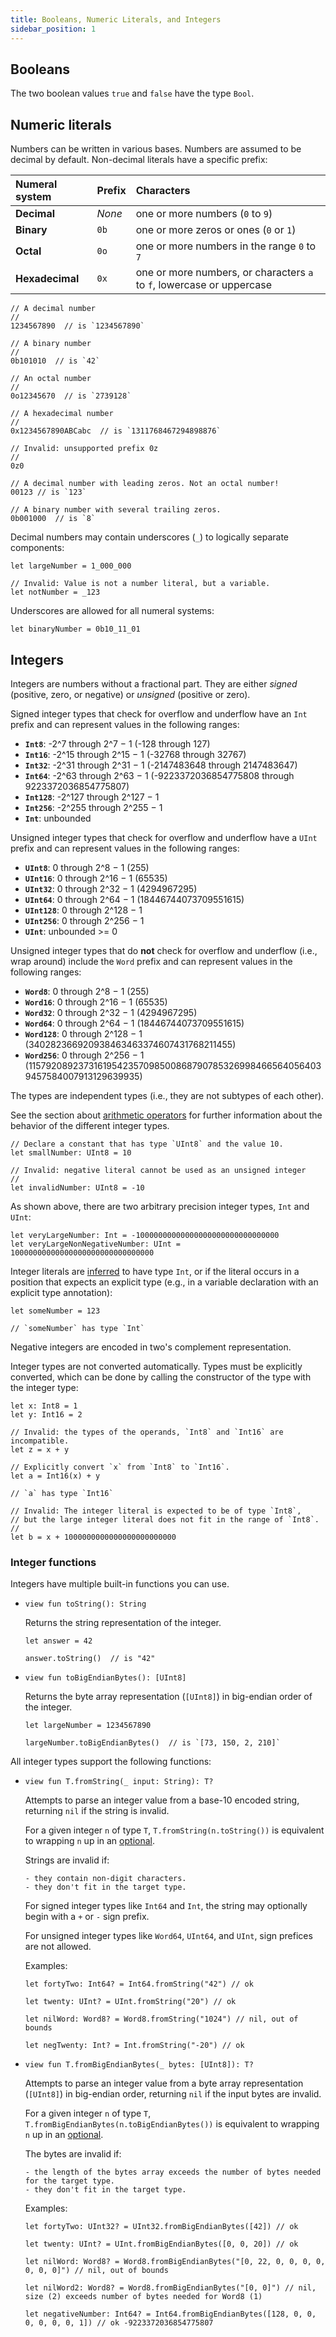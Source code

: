 ```yaml
---
title: Booleans, Numeric Literals, and Integers
sidebar_position: 1
---
```


## Booleans

The two boolean values `true` and `false` have the type `Bool`.

## Numeric literals

Numbers can be written in various bases. Numbers are assumed to be decimal by default. Non-decimal literals have a specific prefix:

| Numeral system  | Prefix | Characters                                                            |
| :-------------- | :----- | :-------------------------------------------------------------------- |
| **Decimal**     | _None_ | one or more numbers (`0` to `9`)                                      |
| **Binary**      | `0b`   | one or more zeros or ones (`0` or `1`)                                |
| **Octal**       | `0o`   | one or more numbers in the range `0` to `7`                           |
| **Hexadecimal** | `0x`   | one or more numbers, or characters `a` to `f`, lowercase or uppercase |

```cadence
// A decimal number
//
1234567890  // is `1234567890`

// A binary number
//
0b101010  // is `42`

// An octal number
//
0o12345670  // is `2739128`

// A hexadecimal number
//
0x1234567890ABCabc  // is `1311768467294898876`

// Invalid: unsupported prefix 0z
//
0z0

// A decimal number with leading zeros. Not an octal number!
00123 // is `123`

// A binary number with several trailing zeros.
0b001000  // is `8`
```

Decimal numbers may contain underscores (`_`) to logically separate components:

```cadence
let largeNumber = 1_000_000

// Invalid: Value is not a number literal, but a variable.
let notNumber = _123
```

Underscores are allowed for all numeral systems:

```cadence
let binaryNumber = 0b10_11_01
```

## Integers

Integers are numbers without a fractional part. They are either _signed_ (positive, zero, or negative) or _unsigned_ (positive or zero).

Signed integer types that check for overflow and underflow have an `Int` prefix and can represent values in the following ranges:

- **`Int8`**: -2^7 through 2^7 − 1 (-128 through 127)
- **`Int16`**: -2^15 through 2^15 − 1 (-32768 through 32767)
- **`Int32`**: -2^31 through 2^31 − 1 (-2147483648 through 2147483647)
- **`Int64`**: -2^63 through 2^63 − 1 (-9223372036854775808 through 9223372036854775807)
- **`Int128`**: -2^127 through 2^127 − 1
- **`Int256`**: -2^255 through 2^255 − 1
- **`Int`**: unbounded

Unsigned integer types that check for overflow and underflow have a `UInt` prefix and can represent values in the following ranges:

- **`UInt8`**: 0 through 2^8 − 1 (255)
- **`UInt16`**: 0 through 2^16 − 1 (65535)
- **`UInt32`**: 0 through 2^32 − 1 (4294967295)
- **`UInt64`**: 0 through 2^64 − 1 (18446744073709551615)
- **`UInt128`**: 0 through 2^128 − 1
- **`UInt256`**: 0 through 2^256 − 1
- **`UInt`**: unbounded >= 0

Unsigned integer types that do **not** check for overflow and underflow (i.e., wrap around) include the `Word` prefix and can represent values in the following ranges:

- **`Word8`**: 0 through 2^8 − 1 (255)
- **`Word16`**: 0 through 2^16 − 1 (65535)
- **`Word32`**: 0 through 2^32 − 1 (4294967295)
- **`Word64`**: 0 through 2^64 − 1 (18446744073709551615)
- **`Word128`**: 0 through 2^128 − 1 (340282366920938463463374607431768211455)
- **`Word256`**: 0 through 2^256 − 1 (115792089237316195423570985008687907853269984665640564039457584007913129639935)

The types are independent types (i.e., they are not subtypes of each other).

See the section about [arithmetic operators] for further information about the behavior of the different integer types.

```cadence
// Declare a constant that has type `UInt8` and the value 10.
let smallNumber: UInt8 = 10
```

```cadence
// Invalid: negative literal cannot be used as an unsigned integer
//
let invalidNumber: UInt8 = -10
```

As shown above, there are two arbitrary precision integer types, `Int` and `UInt`:

```cadence
let veryLargeNumber: Int = -10000000000000000000000000000000
let veryLargeNonNegativeNumber: UInt = 10000000000000000000000000000000
```

Integer literals are [inferred] to have type `Int`, or if the literal occurs in a position that expects an explicit type (e.g., in a variable declaration with an explicit type annotation):

```cadence
let someNumber = 123

// `someNumber` has type `Int`
```

Negative integers are encoded in two's complement representation.

Integer types are not converted automatically. Types must be explicitly converted, which can be done by calling the constructor of the type with the integer type:

```cadence
let x: Int8 = 1
let y: Int16 = 2

// Invalid: the types of the operands, `Int8` and `Int16` are incompatible.
let z = x + y

// Explicitly convert `x` from `Int8` to `Int16`.
let a = Int16(x) + y

// `a` has type `Int16`

// Invalid: The integer literal is expected to be of type `Int8`,
// but the large integer literal does not fit in the range of `Int8`.
//
let b = x + 1000000000000000000000000
```

### Integer functions

Integers have multiple built-in functions you can use.

-
    ```cadence
    view fun toString(): String
    ```

    Returns the string representation of the integer.

    ```cadence
    let answer = 42

    answer.toString()  // is "42"
    ```

-
    ```cadence
    view fun toBigEndianBytes(): [UInt8]
    ```

    Returns the byte array representation (`[UInt8]`) in big-endian order of the integer.

    ```cadence
    let largeNumber = 1234567890

    largeNumber.toBigEndianBytes()  // is `[73, 150, 2, 210]`
    ```

All integer types support the following functions:

-
    ```cadence
    view fun T.fromString(_ input: String): T?
    ```

    Attempts to parse an integer value from a base-10 encoded string, returning `nil` if the string is invalid.

    For a given integer `n` of type `T`, `T.fromString(n.toString())` is equivalent to wrapping `n` up in an [optional].

    Strings are invalid if:

      - they contain non-digit characters.
      - they don't fit in the target type.

    For signed integer types like `Int64` and `Int`, the string may optionally begin with a `+` or `-` sign prefix.

    For unsigned integer types like `Word64`, `UInt64`, and `UInt`, sign prefices are not allowed.

    Examples:

    ```cadence
    let fortyTwo: Int64? = Int64.fromString("42") // ok

    let twenty: UInt? = UInt.fromString("20") // ok

    let nilWord: Word8? = Word8.fromString("1024") // nil, out of bounds

    let negTwenty: Int? = Int.fromString("-20") // ok
    ```

-
    ```cadence
    view fun T.fromBigEndianBytes(_ bytes: [UInt8]): T?
    ```

    Attempts to parse an integer value from a byte array representation (`[UInt8]`) in big-endian order, returning `nil` if the input bytes are invalid.

    For a given integer `n` of type `T`, `T.fromBigEndianBytes(n.toBigEndianBytes())` is equivalent to wrapping `n` up in an [optional].

    The bytes are invalid if:

      - the length of the bytes array exceeds the number of bytes needed for the target type.
      - they don't fit in the target type.

    Examples:

    ```cadence
    let fortyTwo: UInt32? = UInt32.fromBigEndianBytes([42]) // ok

    let twenty: UInt? = UInt.fromBigEndianBytes([0, 0, 20]) // ok

    let nilWord: Word8? = Word8.fromBigEndianBytes("[0, 22, 0, 0, 0, 0, 0, 0, 0]") // nil, out of bounds

    let nilWord2: Word8? = Word8.fromBigEndianBytes("[0, 0]") // nil, size (2) exceeds number of bytes needed for Word8 (1)

    let negativeNumber: Int64? = Int64.fromBigEndianBytes([128, 0, 0, 0, 0, 0, 0, 1]) // ok -9223372036854775807
    ```

<!-- Relative links. Will not render on the page -->

[arithmetic operators]: ../operators/arithmetic-logical-operators.md#arithmetic-operators
[inferred]: ../types-and-type-system/type-inference.md
[optional]: ./anystruct-anyresource-opts-never.md#optionals